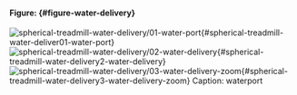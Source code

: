 #### Figure: {#figure-water-delivery}
![spherical-treadmill-water-delivery/01-water-port ](img/spherical-treadmill-water-delivery/01-water-port.jpg){#spherical-treadmill-water-deliver01-water-port}
![spherical-treadmill-water-delivery/02-water-delivery ](img/spherical-treadmill-water-delivery/02-water-delivery.jpg){#spherical-treadmill-water-delivery2-water-delivery}
![spherical-treadmill-water-delivery/03-water-delivery-zoom ](img/spherical-treadmill-water-delivery/03-water-delivery-zoom.jpg){#spherical-treadmill-water-delivery3-water-delivery-zoom}
Caption: waterport





